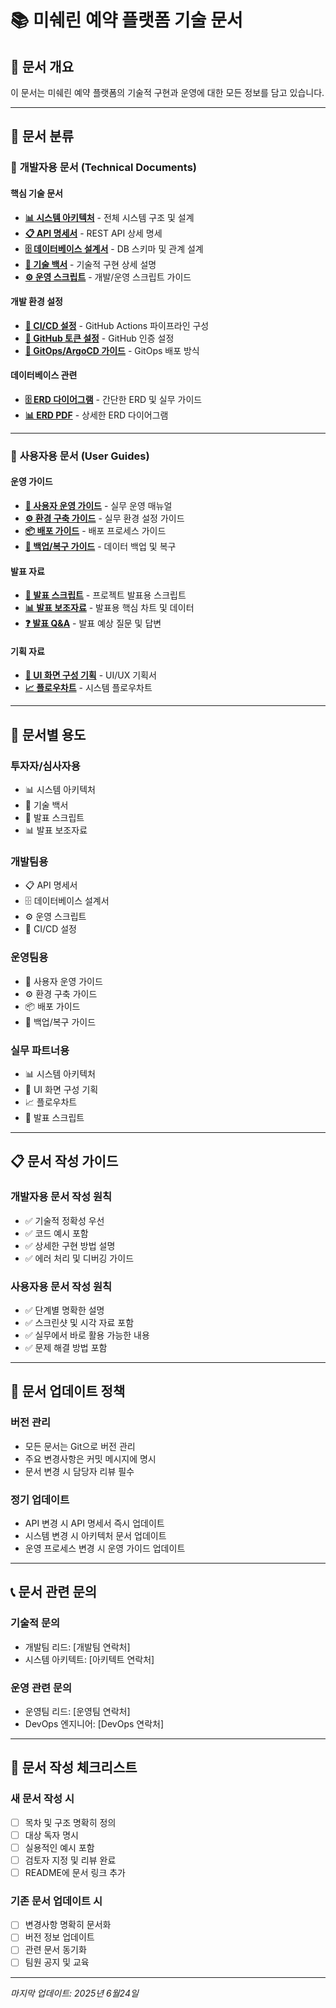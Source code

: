 # 📚 미쉐린 예약 플랫폼 기술 문서

## 🎯 문서 개요

이 문서는 미쉐린 예약 플랫폼의 기술적 구현과 운영에 대한 모든 정보를 담고 있습니다.

---

## 📂 문서 분류

### 🔧 **개발자용 문서** (Technical Documents)

#### 핵심 기술 문서
- **[📊 시스템 아키텍처](system-architecture.md)** - 전체 시스템 구조 및 설계
- **[📋 API 명세서](api-specification.md)** - REST API 상세 명세
- **[🗄️ 데이터베이스 설계서](database-design.md)** - DB 스키마 및 관계 설계
- **[📖 기술 백서](technical-whitepaper.md)** - 기술적 구현 상세 설명
- **[⚙️ 운영 스크립트](operations-scripts.md)** - 개발/운영 스크립트 가이드

#### 개발 환경 설정
- **[🔧 CI/CD 설정](ci-cd-setup.md)** - GitHub Actions 파이프라인 구성
- **[🔑 GitHub 토큰 설정](github-token-guide.md)** - GitHub 인증 설정
- **[🚀 GitOps/ArgoCD 가이드](gitops-argocd-guide.md)** - GitOps 배포 방식

#### 데이터베이스 관련
- **[🗄️ ERD 다이어그램](erd.md)** - 간단한 ERD 및 실무 가이드
- **[📊 ERD PDF](ERD.pdf)** - 상세한 ERD 다이어그램

---

### 👥 **사용자용 문서** (User Guides)

#### 운영 가이드
- **[🚀 사용자 운영 가이드](user-operations-guide.md)** - 실무 운영 매뉴얼
- **[⚙️ 환경 구축 가이드](user-setup-guide.md)** - 실무 환경 설정 가이드
- **[📦 배포 가이드](deployment-guide.md)** - 배포 프로세스 가이드
- **[💾 백업/복구 가이드](backup-restore-guide.md)** - 데이터 백업 및 복구

#### 발표 자료
- **[🎤 발표 스크립트](발표스크립트_미쉐린예약플랫폼.md)** - 프로젝트 발표용 스크립트
- **[📊 발표 보조자료](발표보조자료_핵심차트.md)** - 발표용 핵심 차트 및 데이터
- **[❓ 발표 Q&A](발표_Q&A_준비자료.md)** - 발표 예상 질문 및 답변

#### 기획 자료
- **[🎨 UI 화면 구성 기획](UI%20화면%20구성%20기획.docx)** - UI/UX 기획서
- **[📈 플로우차트](플로우차트.drawio%20(1).pdf)** - 시스템 플로우차트

---

## 🎯 문서별 용도

### **투자자/심사자용**
- 📊 시스템 아키텍처
- 📖 기술 백서
- 🎤 발표 스크립트
- 📊 발표 보조자료

### **개발팀용**
- 📋 API 명세서
- 🗄️ 데이터베이스 설계서
- ⚙️ 운영 스크립트
- 🔧 CI/CD 설정

### **운영팀용**
- 🚀 사용자 운영 가이드
- ⚙️ 환경 구축 가이드
- 📦 배포 가이드
- 💾 백업/복구 가이드

### **실무 파트너용**
- 📊 시스템 아키텍처
- 🎨 UI 화면 구성 기획
- 📈 플로우차트
- 🎤 발표 스크립트

---

## 📋 문서 작성 가이드

### **개발자용 문서 작성 원칙**
- ✅ 기술적 정확성 우선
- ✅ 코드 예시 포함
- ✅ 상세한 구현 방법 설명
- ✅ 에러 처리 및 디버깅 가이드

### **사용자용 문서 작성 원칙**
- ✅ 단계별 명확한 설명
- ✅ 스크린샷 및 시각 자료 포함
- ✅ 실무에서 바로 활용 가능한 내용
- ✅ 문제 해결 방법 포함

---

## 🔄 문서 업데이트 정책

### **버전 관리**
- 모든 문서는 Git으로 버전 관리
- 주요 변경사항은 커밋 메시지에 명시
- 문서 변경 시 담당자 리뷰 필수

### **정기 업데이트**
- API 변경 시 API 명세서 즉시 업데이트
- 시스템 변경 시 아키텍처 문서 업데이트
- 운영 프로세스 변경 시 운영 가이드 업데이트

---

## 📞 문서 관련 문의

### **기술적 문의**
- 개발팀 리드: [개발팀 연락처]
- 시스템 아키텍트: [아키텍트 연락처]

### **운영 관련 문의**
- 운영팀 리드: [운영팀 연락처]
- DevOps 엔지니어: [DevOps 연락처]

---

## 📝 문서 작성 체크리스트

### **새 문서 작성 시**
- [ ] 목차 및 구조 명확히 정의
- [ ] 대상 독자 명시
- [ ] 실용적인 예시 포함
- [ ] 검토자 지정 및 리뷰 완료
- [ ] README에 문서 링크 추가

### **기존 문서 업데이트 시**
- [ ] 변경사항 명확히 문서화
- [ ] 버전 정보 업데이트
- [ ] 관련 문서 동기화
- [ ] 팀원 공지 및 교육

---

*마지막 업데이트: 2025년 6월24일*